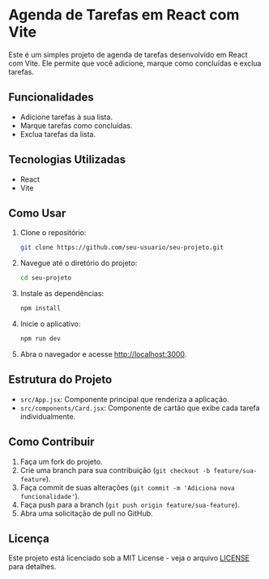 # Agenda de Tarefas em React com Vite

Este é um simples projeto de agenda de tarefas desenvolvido em React com Vite. Ele permite que você adicione, marque como concluídas e exclua tarefas.

## Funcionalidades

- Adicione tarefas à sua lista.
- Marque tarefas como concluídas.
- Exclua tarefas da lista.

## Tecnologias Utilizadas

- React
- Vite

## Como Usar

1. Clone o repositório:

   ```bash
   git clone https://github.com/seu-usuario/seu-projeto.git
   ```

2. Navegue até o diretório do projeto:

   ```bash
   cd seu-projeto
   ```

3. Instale as dependências:

   ```bash
   npm install
   ```

4. Inicie o aplicativo:

   ```bash
   npm run dev
   ```

5. Abra o navegador e acesse [http://localhost:3000](http://localhost:3000).

## Estrutura do Projeto

- `src/App.jsx`: Componente principal que renderiza a aplicação.
- `src/components/Card.jsx`: Componente de cartão que exibe cada tarefa individualmente.

## Como Contribuir

1. Faça um fork do projeto.
2. Crie uma branch para sua contribuição (`git checkout -b feature/sua-feature`).
3. Faça commit de suas alterações (`git commit -m 'Adiciona nova funcionalidade'`).
4. Faça push para a branch (`git push origin feature/sua-feature`).
5. Abra uma solicitação de pull no GitHub.

## Licença

Este projeto está licenciado sob a MIT License - veja o arquivo [LICENSE](LICENSE) para detalhes.
